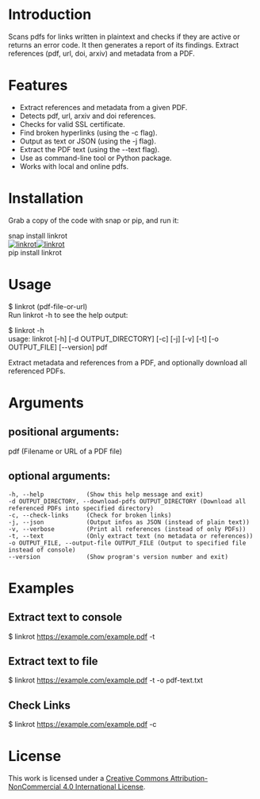 # Introduction

Scans pdfs for links written in plaintext and checks if they are active or returns an error code. It then generates a report of its findings. Extract references (pdf, url, doi, arxiv) and metadata from a PDF.

# Features

- Extract references and metadata from a given PDF.  
- Detects pdf, url, arxiv and doi references.  
- Checks for valid SSL certificate.  
- Find broken hyperlinks (using the -c flag).  
- Output as text or JSON (using the -j flag).  
- Extract the PDF text (using the --text flag).  
- Use as command-line tool or Python package.  
- Works with local and online pdfs.  

# Installation

Grab a copy of the code with snap or pip, and run it:

snap install linkrot  
[![linkrot](https://snapcraft.io/linkrot/badge.svg)](https://snapcraft.io/linkrot)[![linkrot](https://snapcraft.io/linkrot/trending.svg?name=0)](https://snapcraft.io/linkrot)  
pip install linkrot  

# Usage

$ linkrot (pdf-file-or-url)  
Run linkrot -h to see the help output:

$ linkrot -h  
usage: linkrot [-h] [-d OUTPUT_DIRECTORY] [-c] [-j] [-v] [-t] [-o OUTPUT_FILE]
            [--version]
            pdf

Extract metadata and references from a PDF, and optionally download all
referenced PDFs.

# Arguments

## positional arguments:
  pdf                   (Filename or URL of a PDF file)  

## optional arguments:
    -h, --help            (Show this help message and exit)  
    -d OUTPUT_DIRECTORY, --download-pdfs OUTPUT_DIRECTORY (Download all referenced PDFs into specified directory)  
    -c, --check-links     (Check for broken links)  
    -j, --json            (Output infos as JSON (instead of plain text))  
    -v, --verbose         (Print all references (instead of only PDFs))  
    -t, --text            (Only extract text (no metadata or references))  
    -o OUTPUT_FILE, --output-file OUTPUT_FILE (Output to specified file instead of console)  
    --version             (Show program's version number and exit)  

# Examples

## Extract text to console
$ linkrot https://example.com/example.pdf -t

## Extract text to file
$ linkrot https://example.com/example.pdf -t -o pdf-text.txt

## Check Links
$ linkrot https://example.com/example.pdf -c
            
# License
This work is licensed under a [Creative Commons Attribution-NonCommercial 4.0 International License](https://creativecommons.org/licenses/by-nc/4.0/).
